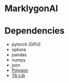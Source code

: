 # MarklygonAI
# Dependencies
* pytorch (GPU)
* optuna
* pandas
* numpy
* json
* [Polygon](https://github.com/polygon-io/client-python)
* [TA-Lib](https://github.com/cgohlke/talib-build/releases)